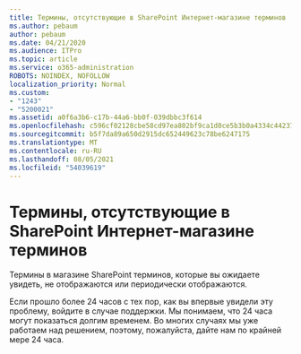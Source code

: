 ```yaml
---
title: Термины, отсутствующие в SharePoint Интернет-магазине терминов
ms.author: pebaum
author: pebaum
ms.date: 04/21/2020
ms.audience: ITPro
ms.topic: article
ms.service: o365-administration
ROBOTS: NOINDEX, NOFOLLOW
localization_priority: Normal
ms.custom:
- "1243"
- "5200021"
ms.assetid: a0f6a3b6-c17b-44a6-bb0f-039dbbc3f614
ms.openlocfilehash: c596cf02128cbe58cd97ea802bf9ca1d0ce5b3b0a4334c4423754d86661c525a
ms.sourcegitcommit: b5f7da89a650d2915dc652449623c78be6247175
ms.translationtype: MT
ms.contentlocale: ru-RU
ms.lasthandoff: 08/05/2021
ms.locfileid: "54039619"
---
```

# <a name="terms-missing-from-sharepoint-online-term-store"></a>Термины, отсутствующие в SharePoint Интернет-магазине терминов

Термины в магазине SharePoint терминов, которые вы ожидаете увидеть, не отображаются или периодически отображаются.
  
Если прошло более 24 часов с тех пор, как вы впервые увидели эту проблему, войдите в случае поддержки. Мы понимаем, что 24 часа могут показаться долгим временем. Во многих случаях мы уже работаем над решением, поэтому, пожалуйста, дайте нам по крайней мере 24 часа.
  